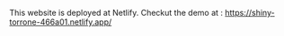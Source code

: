 This website is deployed at Netlify.
Checkut the demo at : https://shiny-torrone-466a01.netlify.app/
